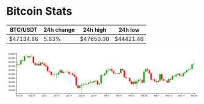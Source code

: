 # Bitcoin Stats

BTC/USDT|24h change|24h high|24h low|
|---|---|---|---|
|$47134.86|5.83%|$47650.00|$44421.46|

<img src="./chart.svg">
